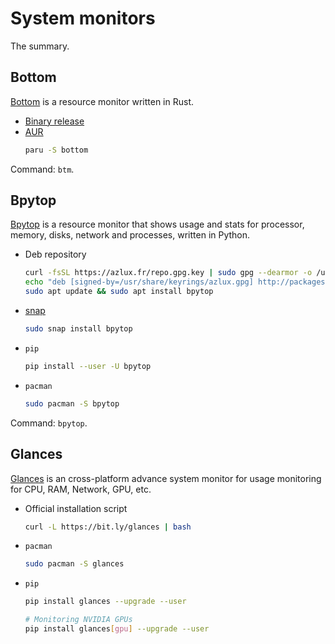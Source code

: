 # System monitors


The summary.

<!--more-->

## Bottom

[Bottom](https://github.com/clementtsang/bottom) is a resource monitor written in Rust.

- [Binary release](https://github.com/ClementTsang/bottom/releases)
- [AUR](https://aur.archlinux.org/packages/bottom/)
  ```bash
  paru -S bottom
  ```

Command: `btm`.

## Bpytop

[Bpytop](https://github.com/aristocratos/bpytop) is a resource monitor that shows usage and stats for processor, memory, disks, network and processes, written in Python.

- Deb repository
  ```bash
  curl -fsSL https://azlux.fr/repo.gpg.key | sudo gpg --dearmor -o /usr/share/keyrings/azlux.gpg
  echo "deb [signed-by=/usr/share/keyrings/azlux.gpg] http://packages.azlux.fr/debian/ buster main" | sudo tee /etc/apt/sources.list.d/azlux.list > /dev/null
  sudo apt update && sudo apt install bpytop
  ```
- [snap](https://snapcraft.io/bpytop)
  ```bash
  sudo snap install bpytop
  ```
- `pip`
  ```bash
  pip install --user -U bpytop
  ```
- `pacman`
  ```bash
  sudo pacman -S bpytop
  ```

Command: `bpytop`.

## Glances

[Glances](https://nicolargo.github.io/glances/) is an cross-platform advance system monitor for usage monitoring for CPU, RAM, Network, GPU, etc.

- Official installation script
  ```bash
  curl -L https://bit.ly/glances | bash
  ```
- `pacman`
  ```bash
  sudo pacman -S glances
  ```
- `pip`
  ```bash
  pip install glances --upgrade --user

  # Monitoring NVIDIA GPUs
  pip install glances[gpu] --upgrade --user
  ```

